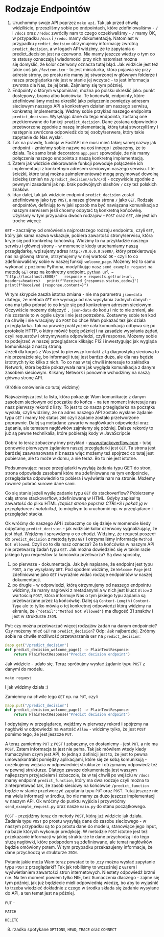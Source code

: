 # Rodzaje Endpointów

1. Uruchommy swoje API poprzez `make api`. Tak jak przed chwilą widziliście, przeszliśmy sobie po endpointach, które zdefiniowaliśmy - `/` i `/docs` oraz `/redoc` zwróciły nam to czego oczekiwaliśmy - `/` mamy OK, w przypadku `/docs` i `/redoc` mamy dokumentację. Natomiast w przypadku `predict_decision` otrzymujemy informację zwrotną `predict_decision`, a w logach API widzimy, że te zapytania o predict_decision jest na czerwono. Nie mamy jeszcze wiedzy o tym co te statusy oznaczają i wiadomości przy nich natomiast można się domyślić, że kolor czerwony oznacza tutaj błąd. 
   Jak widzicie jest też takie coś jak `/favicon.ico` - to jest miniaturka, która pojawia się przy adresie strony, po prostu nie mamy jej stworzonej w głównym folderze i nasza przeglądarka nie jest w stanie jej wczytać - to jest informacja zwrotna dla Nas, że jej brak. Zajmiemy się tym później.
2. Endpointy o którym wspominam, można po polsku określić jako: punkt dostępowy, brama albo końcówka. Te końcówki, endpointy, które zdefiniowaliśmy można określić jako połączenie pomiędzy adresem sieciowym naszego API a konkretnym działaniem naszego serwisu, konkretną implementacją. Weźmy sobie przykład naszego endpointa `predict_decision`. Wysyłając dane do tego endpointa, zostaną one przekierowane do funkcji `predict_decision`. Dane zostaną odpowiednio przetworzone zgodnie z naszą implementacją, którą tutaj stworzyliśmy i następnie zwrócona odpowiedź do tej osoby/serwera, który takie zapytanie do Nas wysłał.
3. Tak na prawdę, funkcja w FastAPI nie musi mieć takiej samej nazwy jak endpoint - zmieńmy sobie nazwe na coś innego i zobaczmy, że to działa. Tak samo brak decoratora `app.post` spowoduje, że nie mamy połączenia naszego endpointa z naszą konkretną implementacją. 
4. Zatem jak widzicie dekorowanie funkcji powoduje połączenie ich implementacji z konkretnym adresem sieciowym naszego serwisu. I te ścieżki, które tutaj można zaimplementować mogą przyjmować dowolną ścieżkę (zmień na `/predict_decision/a/b/c/d`) - oczywiście zgodnie z pewnymi zasadami jak np. brak podwójnych slashów `/` czy też polskich znaków. 
5. Idąc dalej, tak jak widzicie endpoint `predict_decision` został zdefiniowany jako typ `POST`, a nasza główna strona `/` jako `GET`.  Rodzaje endpointów, definiują to w jaki sposób ma być nawiązana komunikacja z naszym serwisem jeśli chcemy odpytać tą konkretną końcówkę. Użyliśmy w tym przypadku dwóch rodzajów - `POST` oraz `GET`, ale jest ich troche więcej:

`GET` - zacznijmy od omówienia najprostszego rodzaju endpointu, czyli `GET`, który jak sama nazwa wskazuje, pobiera zawartość strony/serwisu, która kryje się pod konkretną końcówką. Widzimy to na przykładzie naszego serwisu i głównej strony - w momencie kiedy uruchamiamy naszą przeglądarkę, wpisujemy adres `http://0.0.0.0:8080/`, który przekierowuje nas na główną strone, otrzymujemy w niej wartość `OK` - czyli to co zdefiniowaliśmy sobie w naszej funkcji `welcome_page`. Możemy też to samo wykonać z poziomu Pythona, modyfikując nasz `send_example_request` na metodę `GET` oraz na konkretny endpoint.
	```python
	url = "http://localhost:8080/"  
	response = requests.get(url=url, headers=headers)  
	print(f"Received {response.status_code=}")  
	print(f"Received {response.content=}")
	```

W tym skrypcie zaszła istotna zmiana - nie ma parametru `json=data` dlatego, że metoda `GET` nie wymaga od nas wysyłania żadnych danych - ona ma tylko pobrać to co kryje się pod konkretnym adresem sieciowym. Oczywiście możemy dołączyć `, json=data` do kodu i nic to nie zmieni, ale nie zostanie to w ogóle użyte i nie jest potrzebne.
Zostawmy sobie ten kod na chwilę i nie wracajmy do `POST` bo chce Wam pokazać tez jak działa przeglądarka. 
Tak na prawdę praktycznie cała komunikacja odbywa się po protokole HTTP, o który mówić będę później i na zasadzie wysyłania żądań, czyli requestów i otrzymywania odpowiedzi, czyli response. Możemy sobie to podejrzeć w naszej przeglądarce klikając F12 i inwestygując jak wygląda komunikacja z naszą stroną.  
Jeżeli dla kogoś z Was jest to pierwszy kontakt z tą diagnostyką sieciową to nie przerażcie się, bo informacji tutaj jest bardzo dużo, ale dla nas będzie istotnych tylko kilka z nich.
To co nas w tej chwili interesuje to zakładka Network, która będzie pokazywała nam jak wygląda komunikacja z danym zasobem sieciowym. Klikamy Network i ponownie wchodzimy na naszą główna stronę API.

(Krótkie omówienie co tutaj widzimy)

Najważniejsza jest ta lista, która pokazuje Wam komunikacje z danym zasobem sieciowym od poczatku do końca - na ten moment Interesuje nas nasz pierwszy rekord z listy. To jest to co nasza przeglądarka na początku wysłała, czyli widzimy, że na adres naszego API zostało wysłane żądanie typu `GET` i mamy też status `200` czyli żądanie zostało przetworzone poprawnie. Dalej są metadane zawarte w nagłówkach odpowiedzi oraz żądania, ale tematem nagłówków zajmiemy się później. Dalsze rekordy to już są pewne technikalia, które pobierają kody w JavaScripcie

Dobra to teraz zobaczmy inny przykład - www.stackoverflow.com - tutaj ponownie pierwszym żądaniem naszej przeglądarki jest `GET`. Ta strona jest bardziej zaawansowana niż nasza więc możemy też spojrzeć co tutaj jest pobierane, ale to może w domu, a nie teraz. Bo to nie jest istotne.

Podsumowując: nasze przeglądarki wysyłają żadania typu GET do stron, strona odpowiada zasobami które ma zdefiniowane na tym endpoincie, przeglądarka odpowiednio to pobiera i wyświetla nam na stronie. Możemy również pobrać surowe dane sami.

Co się stanie jeżeli wyślę żadanie typu `GET` do stackoverflow? Pobierzemy całą strone stackoverflow, zdefiniowaną w HTML. Gdyby zapisał tą zawartość do pliku HTML *(zapisz strone poprzez CTRL+S i pokaż ją w przeglądarce i notatniku)*, to mógłbym to uruchomić np. w przeglądarce i przeglądać stacka.

Ok wróćmy do naszego API i zobaczmy co się dzieje w momencie kiedy odpytamy `predict_decision` - jak widzicie kolor czerwony sygnalizujący, że jest błąd. Wejdźmy i sprawdźmy o co chodzi. Widzimy, że request poszedł do `predict_decision` z metodą typu `GET` i otrzymaliśmy informacje `Method Not Allowed`. Czyli co to dla nasz oznacza? Że ta końcówka w naszym API nie przetwarzą żadań typu `GET`. Jak można dowiedzieć się w takim razie jakiego typu requestów ta końcówka przetwarza? Są dwa sposoby, 
1) po pierwsze - dokumentacja. Jak byk napisane, że endpoint jest typu `POST`, a my wysyłamy `GET`. Pod spodem widzimy, że `Welcome Page` jest zdefiniowane jako `GET` i wyraźnie widać rodzaje endpointów w naszej dokumentacji.
2) po drugie - w odpowiedzi, którą otrzymujemy od naszego endpointu widzimy, że mamy nagłówki z metadanymi a w nich jest klucz `Allow` z wartością `POST`, która informuje Nas o tym jakiego typu żądania są przetwarzane przez tą końcówkę. Dalej są `Content-Length` i `Content-Type` ale to tylko mówią o tej konkretnej odpowiedzi którą widzimy na ekranie, że `{"detail":"Method Not Allowed"}` ma długość 31 znaków i jest w strukturze `JSON`.

Pyt: czy można przetwarzać więcej rodzajów żadań na danym endpoincie? Czy możemy mieć `GET` na `predict_decision`? Odp: Jak najbardziej. Zróbmy sobie na chwile możliwość przetwarzania `GET` na `predict_decision`:

```python
@app.get("/predict_decision")
def predict_decision_welcome_page() -> PlainTextResponse:
    return PlainTextResponse("Predict decision endpoint")
```

Jak widzicie - udało się. Teraz spróbujmy wysłać żądanie typu `POST` z danymi do modelu. 
```
make request
```

I jak widzimy działa :)

Zamieńmy na chwile tego `GET` np. na `PUT`, czyli 
```python
@app.put("/predict_decision")  
def predict_decision_welcome_page() -> PlainTextResponse:  
    return PlainTextResponse("Predict decision endpoint")
```

I odpytajmy w przeglądarce, wejdźmy w pierwszy rekord i spójrzmy na nagłówki w odpowiedzi na wartość `Allow` - widzimy tylko, że jest `POST` pomimo tego, że jest jeszcze `PUT`.

A teraz zamieńmy `PUT` z `POST` i zobaczmy, co dostaniemy - jest `PUT`, a nie ma `POST`. Zatem informacja ta jest nie pełna. Tak jak mówiłem wtedy kiedy tłumaczyłem czym jest API, to jedną z definicji jest to, że jest to pewna umowa/kontrakt pomiędzy aplikacjami, które się ze sobą komunikują - oczekujemy wejścia w odpowiedniej strukturze i otrzymamy odpowiedź też w pewnej strukturze.  Dlatego zawsze dokumentacja jest waszym najlepszym przyjacielem i zobaczcie, że w tej chwili po wejściu w `/docs` mamy endpoint `predict_function`, który ma dwa rodzaje czyli można to zinterpretować tak, że zasób sieciowy na końcówce `/predict_function` będzie w stanie przetworzyć zapytania typu `PUT` oraz `POST`. Tutaj jeszcze nie ma wielu informacji w środku, bo nie mamy za dużo jeszcze implementacji w naszym API. Ok wróćmy do punktu wyjścia i przywróćmy `send_example_request.py` oraz nasze `main.py` do stanu początkowego.

`POST` - przejdźmy teraz do metody `POST`, którą już widzicie jak działa. Żadania typu `POST` po prostu wysyłają dane do zasobu sieciowego - w naszym przypadku są to po prostu dane do modelu, stanowiące jego input, na bazie których wykonuje predykcję. W metodzie `POST` istotne jest też przekazanie informacji w jakiej strukturze te dane przychodzą i do tego służą nagłówki, które podspodem są zdefiniowane, ale temat nagłówków będzie omówiony potem. W tym przypadku przekazujemy informacje, że dane przychodzą w strukturze `JSON`.

Pytanie jakie moża Wam teraz powstać to to ,czy można wysłać zapytanie typu `POST` z przeglądarki? Tak jak robiliśmy to wcześniej z `GET`em i wyświetlaniem zawartości stron internetowych. Niestety odpowiedź brzmi nie. Na ten moment powiem tylko NIE, bez tłumaczenia dlaczego - zajme się tym później, jak już będziecie mieli odpowiednią wiedzę, bo aby to wyjaśnić to trzeba wiedzieć dokładnie z czego w środku składa się żadanie wysyłane do API, a ten temat jest na później. 

`PUT` - 

`PATCH`

`DELETE`

8. rzadko spotykane `OPTIONS`, `HEAD`, `TRACE` oraz `CONNECT`